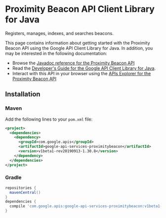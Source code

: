 # Proximity Beacon API Client Library for Java

Registers, manages, indexes, and searches beacons.

This page contains information about getting started with the Proximity Beacon API
using the Google API Client Library for Java. In addition, you may be interested
in the following documentation:

* Browse the [Javadoc reference for the Proximity Beacon API][javadoc]
* Read the [Developer's Guide for the Google API Client Library for Java][google-api-client].
* Interact with this API in your browser using the [APIs Explorer for the Proximity Beacon API][api-explorer]

## Installation

### Maven

Add the following lines to your `pom.xml` file:

```xml
<project>
  <dependencies>
    <dependency>
      <groupId>com.google.apis</groupId>
      <artifactId>google-api-services-proximitybeacon</artifactId>
      <version>v1beta1-rev20190913-1.30.8</version>
    </dependency>
  </dependencies>
</project>
```

### Gradle

```gradle
repositories {
  mavenCentral()
}
dependencies {
  compile 'com.google.apis:google-api-services-proximitybeacon:v1beta1-rev20190913-1.30.8'
}
```

[javadoc]: https://googleapis.dev/java/google-api-services-proximitybeacon/latest/index.html
[google-api-client]: https://github.com/googleapis/google-api-java-client/
[api-explorer]: https://developers.google.com/apis-explorer/#p/proximitybeacon/v1/
